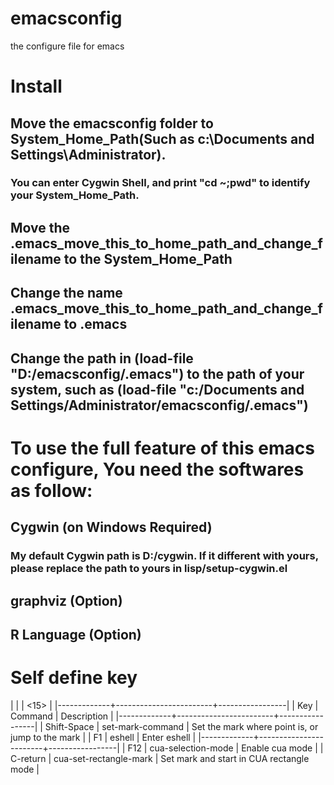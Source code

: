 emacsconfig
===========

the configure file for emacs

# Install

## Move the emacsconfig folder to System_Home_Path(Such as c:\Documents and Settings\Administrator\). 
### You can enter Cygwin Shell, and print "cd ~;pwd" to identify your System_Home_Path.
## Move the .emacs_move_this_to_home_path_and_change_filename to the System_Home_Path 
## Change the name .emacs_move_this_to_home_path_and_change_filename to .emacs
## Change the path in (load-file "D:/emacsconfig/.emacs") to the path of your system, such as (load-file "c:/Documents and Settings/Administrator/emacsconfig/.emacs")

# To use the full feature of this emacs configure, You need the softwares as follow:

## Cygwin (on Windows Required) 
### My default Cygwin path is D:/cygwin. If it different with yours, please replace the path to yours in lisp/setup-cygwin.el
## graphviz (Option)
## R Language (Option)

# Self define key
|             |                        | <15>            |
|-------------+------------------------+-----------------|
| Key         | Command                | Description     |
|-------------+------------------------+-----------------|
| Shift-Space | set-mark-command       | Set the mark where point is, or jump to the mark |
| F1          | eshell                 | Enter eshell    |
|-------------+------------------------+-----------------|
| F12         | cua-selection-mode     | Enable cua mode |
| C-return    | cua-set-rectangle-mark | Set mark and start in CUA rectangle mode |

  

